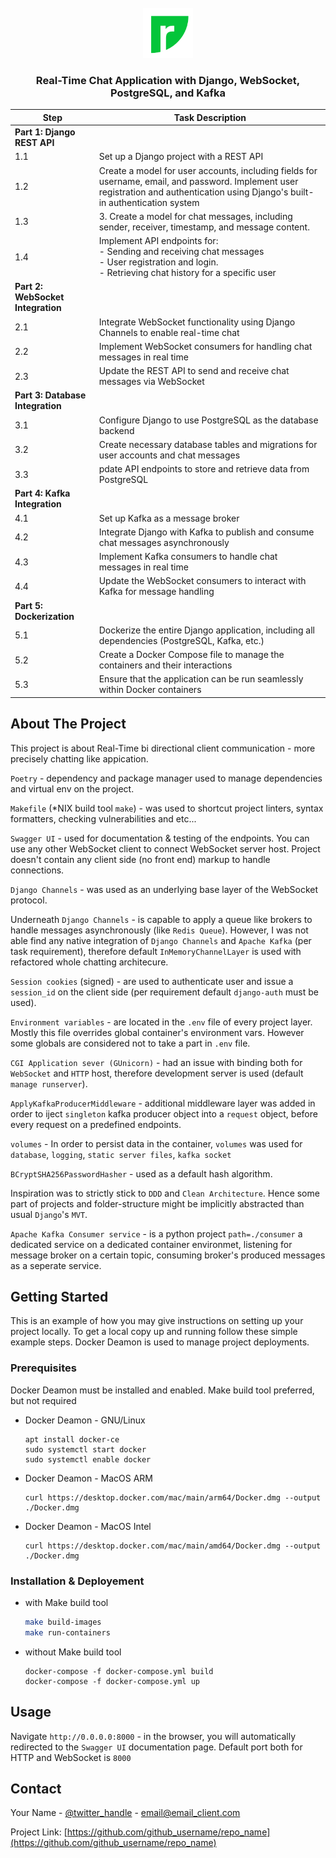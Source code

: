 <!-- PROJECT LOGO -->
<br />
<div align="center">
  <a href="https://github.com/arifgarayev/remofirst">
    <img src="img/logo.png" alt="Logo" width="80" height="80">
  </a>

<h3 align="center">Real-Time Chat Application with Django, WebSocket, PostgreSQL, and Kafka</h3>

  <table>
    <thead>
        <tr>
            <th>Step</th>
            <th>Task Description</th>
        </tr>
    </thead>
    <tbody>
        <tr>
            <td><strong>Part 1: Django REST API</strong></td>
            <td></td>
        </tr>
        <tr>
            <td>1.1</td>
            <td>Set up a Django project with a REST API</td>
        </tr>
        <tr>
            <td>1.2</td>
            <td>Create a model for user accounts, including fields for username, email, and password. Implement user registration and authentication
using Django's built-in authentication system</td>
        </tr>
        <tr>
            <td>1.3</td>
            <td>3. Create a model for chat messages, including sender, receiver, timestamp, and message content.</td>
        </tr>
        <tr>
            <td>1.4</td>
            <td> Implement API endpoints for: <br> - Sending and receiving chat messages <br> - User registration and login. <br> - Retrieving chat history for a specific user </td>
        </tr>
        <tr>
            <td><strong>Part 2: WebSocket Integration</strong></td>
            <td></td>
        </tr>
        <tr>
            <td>2.1</td>
            <td>Integrate WebSocket functionality using Django Channels to enable real-time chat</td>
        </tr>
        <tr>
            <td>2.2</td>
            <td>Implement WebSocket consumers for handling chat messages in real time</td>
        </tr>
        <tr>
            <td>2.3</td>
            <td>Update the REST API to send and receive chat messages via WebSocket</td>
        </tr>
        <tr>
            <td><strong>Part 3: Database Integration</strong></td>
            <td></td>
        </tr>
        <tr>
            <td>3.1</td>
            <td>Configure Django to use PostgreSQL as the database backend</td>
        </tr>
        <tr>
            <td>3.2</td>
            <td>Create necessary database tables and migrations for user accounts and chat messages</td>
        </tr>
        <tr>
            <td>3.3</td>
            <td>pdate API endpoints to store and retrieve data from PostgreSQL</td>
        </tr>
        <tr>
            <td><strong>Part 4: Kafka Integration</strong></td>
            <td></td>
        </tr>
        <tr>
            <td>4.1</td>
            <td>Set up Kafka as a message broker</td>
        </tr>
        <tr>
            <td>4.2</td>
            <td>Integrate Django with Kafka to publish and consume chat messages asynchronously</td>
        </tr>
        <tr>
            <td>4.3</td>
            <td>Implement Kafka consumers to handle chat messages in real time</td>
        </tr>
        <tr>
            <td>4.4</td>
            <td>Update the WebSocket consumers to interact with Kafka for message handling</td>
        </tr>
        <tr>
            <td><strong>Part 5: Dockerization</strong></td>
            <td></td>
        </tr>
        <tr>
            <td>5.1</td>
            <td>Dockerize the entire Django application, including all dependencies (PostgreSQL, Kafka, etc.)</td>
        </tr>
        <tr>
            <td>5.2</td>
            <td>Create a Docker Compose file to manage the containers and their interactions</td>
        </tr>
        <tr>
            <td>5.3</td>
            <td> Ensure that the application can be run seamlessly within Docker containers</td>
        </tr>
    </tbody>
</table>
</div>

<!-- ABOUT THE PROJECT -->
## About The Project
This project is about Real-Time bi directional client communication - more precisely chatting like appication.

`Poetry` - dependency and package manager used to manage dependencies and virtual env on the project.

`Makefile` (*NIX build tool `make`) - was used to shortcut project linters, syntax formatters, checking vulnerabilities and etc...

`Swagger UI` - used for documentation & testing of the endpoints. You can use any other WebSocket client to connect WebSocket server host. Project doesn't contain any client side (no front end) markup to handle connections.

`Django Channels` - was used as an underlying base layer of the WebSocket protocol. 

Underneath `Django Channels` - is capable to apply a queue like brokers to handle messages asynchronously (like `Redis Queue`). 
However, I was not able find any native integration of `Django Channels` and `Apache Kafka` (per task requirement), therefore default `InMemoryChannelLayer` is used with refactored whole chatting architecure.

`Session cookies` (signed) - are used to authenticate user and issue a `session_id` on the client side (per requirement default `django-auth` must be used).

`Environment variables` - are located in the `.env` file of every project layer. Mostly this file overrides global container's environment vars. However some globals are considered not to take a part in `.env` file.

`CGI Application sever (GUnicorn)` - had an issue with binding both for `WebSocket` and `HTTP` host, therefore development server is used (default `manage runserver`).

`ApplyKafkaProducerMiddleware` - additional middleware layer was added in order to iject `singleton` kafka producer object into a `request` object, before every request on a predefined endpoints.

`volumes` - In order to persist data in the container, `volumes` was used for `database`, `logging`, `static server files`, `kafka socket`

`BCryptSHA256PasswordHasher` - used as a default hash algorithm.

Inspiration was to strictly stick to `DDD` and `Clean Architecture`. Hence some part of projects and folder-structure might be implicitly abstracted than usual `Django`'s `MVT`. 

`Apache Kafka Consumer service` - is a python project `path=./consumer` a dedicated service on a dedicated container environmet, listening for message broker on a certain topic, consuming broker's produced messages as a seperate service.










<!-- GETTING STARTED -->
## Getting Started

This is an example of how you may give instructions on setting up your project locally.
To get a local copy up and running follow these simple example steps.
Docker Deamon is used to manage project deployments.

### Prerequisites

Docker Deamon must be installed and enabled.
Make build tool preferred, but not required

* Docker Deamon - GNU/Linux
  ```
  apt install docker-ce
  sudo systemctl start docker
  sudo systemctl enable docker
  ````
* Docker Deamon - MacOS ARM
  ```
  curl https://desktop.docker.com/mac/main/arm64/Docker.dmg --output ./Docker.dmg
  ````

* Docker Deamon - MacOS Intel
  ```
  curl https://desktop.docker.com/mac/main/amd64/Docker.dmg --output ./Docker.dmg
  ````


### Installation & Deployement

* with Make build tool
  ```sh
  make build-images
  make run-containers
  ```

* without Make build tool
  ```
  docker-compose -f docker-compose.yml build 
  docker-compose -f docker-compose.yml up
  ```




<!-- USAGE EXAMPLES -->
## Usage

Navigate `http://0.0.0.0:8000` - in the browser, you will automatically redirected to the `Swagger UI` documentation page. Default port both for HTTP and WebSocket is `8000`



<!-- CONTACT -->
## Contact

Your Name - [@twitter_handle](https://twitter.com/twitter_handle) - email@email_client.com

Project Link: [https://github.com/github_username/repo_name](https://github.com/github_username/repo_name)

